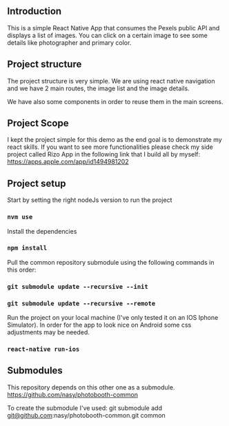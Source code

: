## Introduction

This is a simple React Native App that consumes the Pexels public API and displays a list of images.
You can click on a certain image to see some details like photographer and primary color.

## Project structure
The project structure is very simple. We are using react native navigation and we have 2 main routes, the image list and the image details.

We have also some components in order to reuse them in the main screens.

## Project Scope

I kept the project simple for this demo as the end goal is to demonstrate my react skills.
If you want to see more functionalities please check my side project called Rizo App in the following link that I build all by myself:
https://apps.apple.com/app/id1494981202

## Project setup

Start by setting the right nodeJs version to run the project
### `nvm use`

Install the dependencies
### `npm install`

Pull the common repository submodule using the following commands in this order:
### `git submodule update --recursive --init`
### `git submodule update --recursive --remote`

Run the project on your local machine (I've only tested it on an IOS Iphone Simulator). In order for the app to look nice on Android some css adjustments may be needed.
### `react-native run-ios`

## Submodules

This repository depends on this other one as a submodule.
https://github.com/nasy/photobooth-common

To create the submodule I've used:
git submodule add git@github.com:nasy/photobooth-common.git common